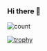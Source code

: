 ### Hi there 👋

![count](https://komarev.com/ghpvc/?username=TsujiTetsunari)



[![trophy](https://github-profile-trophy.vercel.app/?username=TsujiTetsunari&theme=onedark)](https://github.com/ryo-ma/github-profile-trophy)






<!--
**TsujiTetsunari/TsujiTetsunari** is a ✨ _special_ ✨ repository because its `README.md` (this file) appears on your GitHub profile.



Here are some ideas to get you started:

- 🔭 I’m currently working on ...
- 🌱 I’m currently learning ...
- 👯 I’m looking to collaborate on ...
- 🤔 I’m looking for help with ...
- 💬 Ask me about ...
- 📫 How to reach me: ...
- 😄 Pronouns: ...
- ⚡ Fun fact: ...
-->
